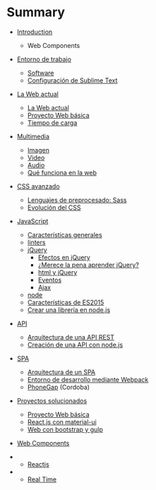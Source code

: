 # Summary

* [Introduction](README.md)
   * Web Components
* [Entorno de trabajo](entorno/README.md)
   * [Software](entorno/software.md)
   * [Configuración de Sublime Text](entorno/sublime_text.md)
* [La Web actual](web-moviles/README.md)
   * [La Web actual](web-moviles/la_web_actual.md)
   * [Proyecto Web básica](web-moviles/proyecto_web_basica.md)
   * [Tiempo de carga](web-moviles/time-load.md)
* [Multimedia](multimedia/README.md)
   * [Imagen](multimedia/imagen.md)
   * [Video](multimedia/video.md)
   * [Audio](multimedia/audio.md)
   * [Qué funciona en la web](multimedia/que_funciona_en_la_web.md)
* [CSS avanzado](css/README.md)
   * [Lenguajes de preprocesado: Sass](css/sassmd.md)
   * [Evolución del CSS](css/evolucion.md)
* [JavaScript](javascript/javascript.md)
   * [Características generales](javascript/caracteristicas_generales.md)
   * [linters](javascript/linters.md)
   * [jQuery](jQuery/README.md)
       * [Efectos en jQuery](jQuery/efectos.md)
       * [¿Merece la pena aprender jQuery?](jQuery/merece_la_pena_aprender_jquery.md)
       * [html y jQuery](jQuery/html_y_jquery.md)
       * [Eventos](jQuery/eventos.md)
       * [Ajax](jQuery/ajax.md)
   * [node](javascript/node.md)
   * [Características de ES2015](javascript/caracteristicas_de_ES2015.md)
   * [Crear una librería en node.js](javascript/crear_una_libreria_en_nodejs.md)
* [API](api/README.md)
   * [Arquitectura de una API REST](api/arquitectura-api-rest.md)
   * [Creación de una API con node.js](api/creacion_de_una_api_con_nodejs.md)
* [SPA](spa/README.md)
   * [Arquitectura de un SPA](spa/arquitectura_de_un_spa.md)
   * [Entorno de desarrollo mediante Webpack](spa/crear_un_entorno_de_desarrollo_mediante_webpack.md)
   * [PhoneGap](spa/phonegap.md) (Cordoba)

* [Proyectos solucionados](practicas_solucionadas.md)
   * [Proyecto Web básica](proyecto_web_basica.md)
   * [React.js con material-ui](reactjs_con_material-ui.md)
   * [Web con bootstrap y gulp](web_con_bootstrap_y_gulp.md)
* [Web Components](web-components/README.md)
*  * [Reactjs](spa/reactjs.md)
*  * [Real Time](spa/real_time.md)

